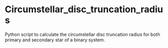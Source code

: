 # Circumstellar_disc_truncation_radius
Python script to calculate the circumstellar disc truncation radius for both primary and secondary star of a binary system.
